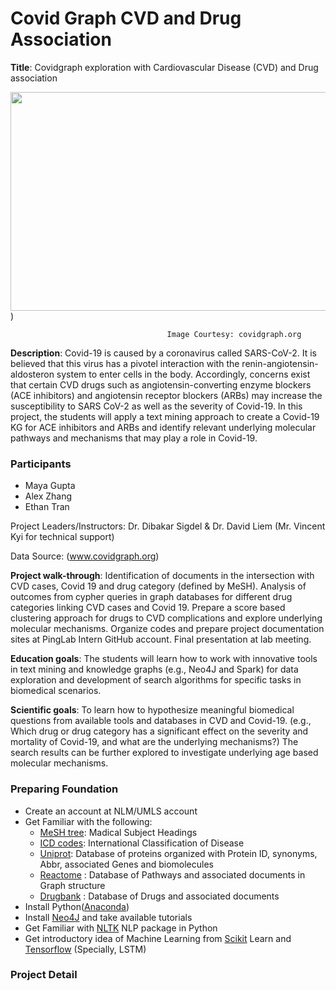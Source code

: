 # Covid Graph CVD and Drug Association


**Title**: Covidgraph exploration with Cardiovascular Disease (CVD) and Drug association

<img src="https://covidgraph.org/img/content-img/data_model_with_logos_and_numbers.png" width="700" height="350"></img>)

                                       Image Courtesy: covidgraph.org 

**Description**: Covid-19 is caused by a coronavirus called SARS-CoV-2. It is believed that this virus has a pivotel interaction with the renin-angiotensin-aldosteron system to enter cells in the body. Accordingly, concerns exist that certain CVD drugs such as angiotensin-converting enzyme blockers (ACE inhibitors) and angiotensin receptor blockers (ARBs) may increase the susceptibility to SARS CoV-2 as well as the severity of Covid-19. In this project, the students will apply a text mining approach to create a Covid-19 KG for ACE inhibitors and ARBs and identify relevant underlying molecular pathways and mechanisms that may play a role in Covid-19.

### Participants
- Maya Gupta
- Alex Zhang
- Ethan Tran

Project Leaders/Instructors: 
Dr. Dibakar Sigdel & Dr. David Liem (Mr. Vincent Kyi for technical support)

Data Source: (www.covidgraph.org)


**Project walk-through**:
Identification of documents in the intersection with CVD cases, Covid 19 and drug category (defined by MeSH).
Analysis of outcomes from cypher queries in graph databases for different drug categories linking CVD cases and Covid 19.
Prepare a score based clustering approach for drugs to CVD complications and explore underlying molecular mechanisms. 
Organize codes and prepare project documentation sites at PingLab Intern GitHub account.
Final presentation at lab meeting.

**Education goals**:  The students will learn how to work with innovative tools in text mining and knowledge graphs (e.g., Neo4J and Spark) for data exploration and development of search algorithms for specific tasks in biomedical scenarios. 

**Scientific goals**:  To learn how to hypothesize meaningful biomedical questions from available tools and databases in CVD and Covid-19. (e.g., Which drug or drug category has a significant effect on the severity and mortality of Covid-19, and what are the underlying mechanisms?) The search results can be further explored to investigate underlying age based molecular mechanisms.


### Preparing Foundation
- Create an account at NLM/UMLS account
- Get Familiar with the following:
    - [MeSH tree](https://meshb.nlm.nih.gov/treeView): Madical Subject Headings
    - [ICD codes](https://icd.who.int/browse11/l-m/en): International Classification of Disease
    - [Uniprot](https://www.uniprot.org): Database of proteins organized with Protein ID, synonyms, Abbr, associated Genes and biomolecules
    - [Reactome](https://reactome.org) : Database of Pathways and associated documents in Graph structure
    - [Drugbank](https://www.drugbank.ca) : Database of Drugs and associated documents
- Install Python([Anaconda](https://www.anaconda.com/products/individual))
- Install [Neo4J](https://neo4j.com/) and take available tutorials
- Get Familiar with [NLTK](https://www.nltk.org/) NLP package in Python
- Get introductory idea of Machine Learning from [Scikit](https://scikit-learn.org/stable) Learn and [Tensorflow](https://www.tensorflow.org/) (Specially, LSTM)

### Project Detail


